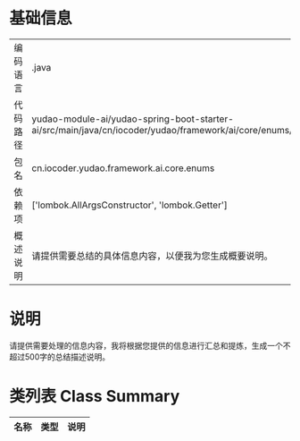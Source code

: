 # 基础信息

|      |      |
|------|------|
| 编码语言 | .java |
| 代码路径 | yudao-module-ai/yudao-spring-boot-starter-ai/src/main/java/cn/iocoder/yudao/framework/ai/core/enums/AiPlatformEnum.java |
| 包名 | cn.iocoder.yudao.framework.ai.core.enums |
| 依赖项 | ['lombok.AllArgsConstructor', 'lombok.Getter'] |
| 概述说明 | 请提供需要总结的具体信息内容，以便我为您生成概要说明。 |

# 说明

请提供需要处理的信息内容，我将根据您提供的信息进行汇总和提炼，生成一个不超过500字的总结描述说明。

# 类列表 Class Summary

| 名称   | 类型  | 说明 |
|-------|------|-------------|





